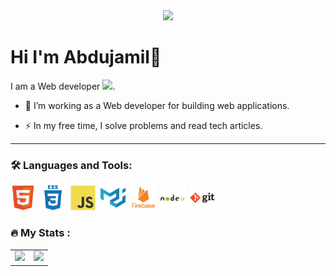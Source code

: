 <div id="header" align="center">
  <img src="https://media.giphy.com/media/YYW0hHizzIOrlhimPG/giphy.gif" />
</div> 
<h1>Hi I'm Abdujamil👋</h1>

I am a Web developer <img src="https://media.giphy.com/media/WUlplcMpOCEmTGBtBW/giphy.gif" width="30">.

- :telescope: I’m working as a Web developer for building web applications.

<!-- - :seedling: Exploring Technical Content Writing. -->

- :zap: In my free time, I solve problems and read tech articles.

<!-- - :mailbox:How to reach me: [![Linkedin Badge](https://img.shields.io/badge/-kakbar-blue?style=flat&logo=Linkedin&logoColor=white)](your-linkedin-url) -->

<hr/>

### :hammer_and_wrench: Languages and Tools:

<div display='flex'>
<!--   <img src="https://img.shields.io/badge/Wordpress-W-yellowgreen" title="Wordpress" alt="Wordpress"/>&nbsp;
  <img src="https://img.shields.io/badge/HTML-5-black" title="Wordpress" alt="Wordpress"/>&nbsp; -->
  <img src="https://github.com/devicons/devicon/blob/master/icons/html5/html5-original.svg" title="HTML5" alt="HTML" width="40" height="40"/>&nbsp;
  <img src="https://github.com/devicons/devicon/blob/master/icons/css3/css3-plain-wordmark.svg"  title="CSS3" alt="CSS" width="40" height="40"/>&nbsp;
  <img src="https://github.com/devicons/devicon/blob/master/icons/javascript/javascript-original.svg" title="JavaScript" alt="JavaScript" width="40" height="40"/>&nbsp;
   <img src="https://github.com/devicons/devicon/blob/master/icons/materialui/materialui-original.svg" title="Material UI" alt="Material UI" width="40" height="40"/>&nbsp;
  <img src="https://github.com/devicons/devicon/blob/master/icons/firebase/firebase-plain-wordmark.svg" title="Firebase" alt="Firebase" width="40" height="40"/>&nbsp;
<!--   <img src="https://github.com/devicons/devicon/blob/master/icons/mysql/mysql-original-wordmark.svg" title="MySQL"  alt="MySQL" width="40" height="40"/>&nbsp; -->
  <img src="https://github.com/devicons/devicon/blob/master/icons/nodejs/nodejs-original-wordmark.svg" title="NodeJS" alt="NodeJS" width="40" height="40"/>&nbsp;
  <img src="https://github.com/devicons/devicon/blob/master/icons/git/git-original-wordmark.svg" title="Git" **alt="Git" width="40" height="40"/>
</div>

### :fire: My Stats :

<!-- <div align='center' display='flex'> -->
  <table>
  <tr>
    <td valign="top"><img src="https://github-readme-stats.vercel.app/api/top-langs/?username=Abdujamil&layout=compact&theme=vision-friendly-dark"/></td>
    <td valign="top"><img src="https://github-readme-streak-stats.herokuapp.com?user=Abdujamil&theme=vision-friendly-dark"/></td>
  </tr>
</table>

<!-- ### :writing_hand: Blog Posts : -->

